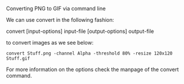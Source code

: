 Converting PNG to GIF via command line
 
We can use convert in the following fashion:  

   convert [input-options] input-file [output-options] output-file

to convert images as we see below:

	convert Stuff.png -channel Alpha -threshold 80% -resize 120x120 Stuff.gif

For more information on the options check the manpage of the convert command.